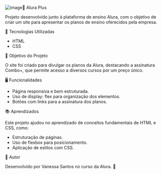 ![image](https://github.com/user-attachments/assets/9d05dda1-a2a5-427d-942a-0f60494d2bf1)📌 Alura Plus

Projeto desenvolvido junto à plataforma de ensino Alura, com o objetivo de criar um site para apresentar os planos de ensino oferecidos pela empresa.

🚀 Tecnologias Utilizadas

- HTML
- CSS

🎯 Objetivo do Projeto

O site foi criado para divulgar os planos da Alura, destacando a assinatura Combo+, que permite acesso a diversos cursos por um preço único.

🖥️ Funcionalidades

- Página responsiva e bem estruturada.
- Uso de display: flex para organização dos elementos.
- Botões com links para a assinatura dos planos.

📚 Aprendizados

Este projeto ajudou no aprendizado de conceitos fundamentais de HTML e CSS, como:

- Estruturação de páginas.
- Uso de flexbox para posicionamento.
- Aplicação de estilos com CSS.

📝 Autor

Desenvolvido por Vanessa Santos no curso da Alura. 🚀
